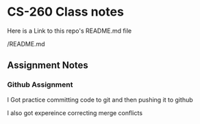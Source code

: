 # CS-260 Class notes

Here is a Link to this repo's README.md file

/README.md

## Assignment Notes
### Github Assignment
I Got practice committing code to git and then pushing it to github

I also got expereince correcting merge conflicts 
